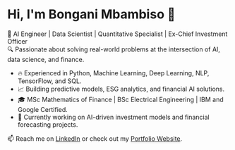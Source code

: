 # Hi, I'm Bongani Mbambiso 👋

🎯 AI Engineer | Data Scientist | Quantitative Specialist | Ex-Chief Investment Officer  
🔍 Passionate about solving real-world problems at the intersection of AI, data science, and finance.

- 🔥 Experienced in Python, Machine Learning, Deep Learning, NLP, TensorFlow, and SQL.
- 📈 Building predictive models, ESG analytics, and financial AI solutions.
- 🎓 MSc Mathematics of Finance | BSc Electrical Engineering | IBM and Google Certified.
- 🚀 Currently working on AI-driven investment models and financial forecasting projects.

📫 Reach me on [LinkedIn](https://linkedin.com/in/bongani-mbambiso) or check out my [Portfolio Website](https://dibongaz.github.io/Bongani-Mbambiso/).

